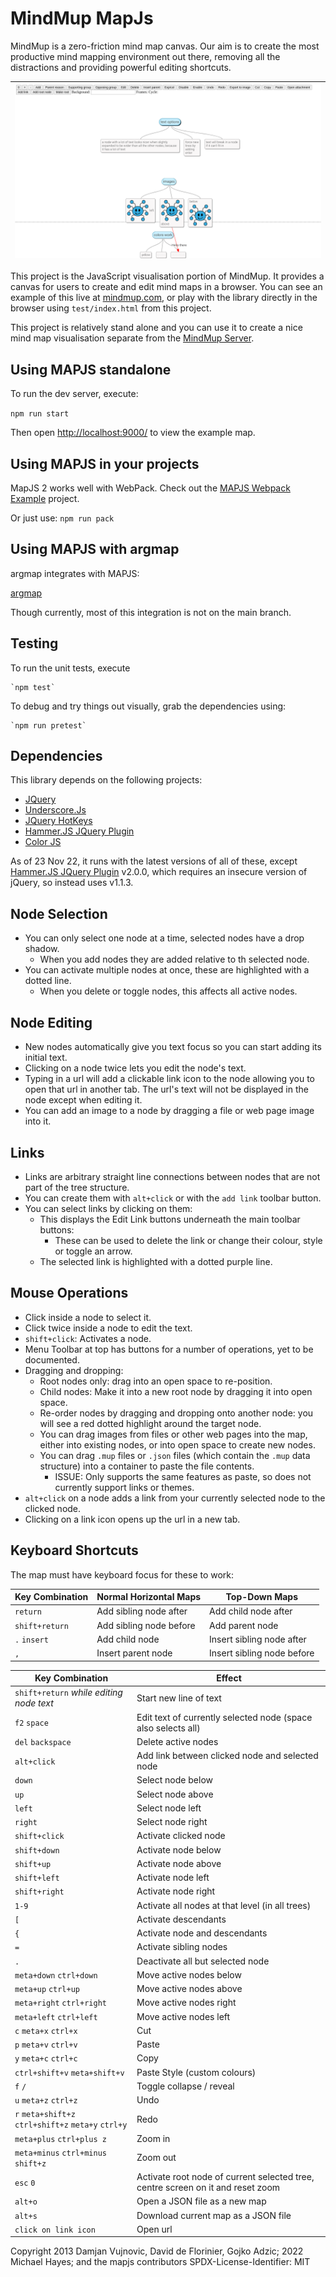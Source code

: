 # MindMup MapJs

MindMup is a zero-friction mind map canvas. Our aim is to create the most productive mind mapping environment out there, removing all the distractions and providing powerful editing shortcuts.

|[![Example Map](docs/mapjs-example-screenshot.png)](docs/legacy-mapjs-example-map.html "Example Map")|
|----------------------------|

This project is the JavaScript visualisation portion of MindMup. It provides a canvas for users to create and edit mind maps in a browser. You can see an example of this live at [mindmup.com](http://www.mindmup.com), or play with the library directly in the browser using `test/index.html` from this project.

This project is relatively stand alone and you can use it to create a nice mind map visualisation separate from the [MindMup Server](https://www.mindmup.com).

## Using MAPJS standalone

To run the dev server, execute:

`npm run start`

Then open <http://localhost:9000/> to view the example map.

## Using MAPJS in your projects

MapJS 2 works well with WebPack. Check out the [MAPJS Webpack Example](https://github.com/mindmup/mapjs-webpack-example) project.

Or just use: `npm run pack`

## Using MAPJS with argmap

argmap integrates with MAPJS:

[argmap](https://github.com/s6mike/argmap/tree/master)

Though currently, most of this integration is not on the main branch.

## Testing

To run the unit tests, execute

    `npm test`

To debug and try things out visually, grab the dependencies using:

    `npm run pretest`

## Dependencies

This library depends on the following projects:

- [JQuery](http://jquery.com/)
- [Underscore.Js](http://underscorejs.org/)
- [JQuery HotKeys](http://jquery.com/)
- [Hammer.JS JQuery Plugin](http://eightmedia.github.com/hammer.js)
- [Color JS](https://github.com/harthur/color)

As of 23 Nov 22, it runs with the latest versions of all of these, except [Hammer.JS JQuery Plugin](http://eightmedia.github.com/hammer.js) v2.0.0, which requires an insecure version of jQuery, so instead uses v1.1.3.

## Node Selection

- You can only select one node at a time, selected nodes have a drop shadow.
  - When you add nodes they are added relative to th selected node.
- You can activate multiple nodes at once, these are highlighted with a dotted line.
  - When you delete or toggle nodes, this affects all active nodes.

## Node Editing

- New nodes automatically give you text focus so you can start adding its initial text.
- Clicking on a node twice lets you edit the node's text.
- Typing in a url will add a clickable link icon to the node allowing you to open that url in another tab. The url's text will not be displayed in the node except when editing it.
- You can add an image to a node by dragging a file or web page image into it.

## Links

- Links are arbitrary straight line connections between nodes that are not part of the tree structure.
- You can create them with `alt+click` or with the `add link` toolbar button.
- You can select links by clicking on them:
  - This displays the Edit Link buttons underneath the main toolbar buttons:
    - These can be used to delete the link or change their colour, style or toggle an arrow.
  - The selected link is highlighted with a dotted purple line.

## Mouse Operations

- Click inside a node to select it.
- Click twice inside a node to edit the text.
- `shift+click`: Activates a node.
- Menu Toolbar at top has buttons for a number of operations, yet to be documented.
- Dragging and dropping:
  - Root nodes only: drag into an open space to re-position.
  - Child nodes: Make it into a new root node by dragging it into open space.
  - Re-order nodes by dragging and dropping onto another node: you will see a red dotted highlight around the target node.
  - You can drag images from files or other web pages into the map, either into existing nodes, or into open space to create new nodes.
  - You can drag `.mup` files or `.json` files (which contain the `.mup` data structure) into a container to paste the file contents.
    - ISSUE: Only supports the same features as paste, so does not currently support links or themes.
- `alt+click` on a node adds a link from your currently selected node to the clicked node.
- Clicking on a link icon opens up the url in a new tab.

## Keyboard Shortcuts

The map must have keyboard focus for these to work:

| Key Combination | Normal Horizontal Maps | Top-Down Maps |
|-----------------|----------------------------|---|
`return`  | Add sibling node after | Add child node after
`shift+return` | Add sibling node before | Add parent node
`.` `insert`  | Add child node | Insert sibling node after
`,` | Insert parent node | Insert sibling node before

| Key Combination | Effect |
|-----------------|---|
`shift+return` *while editing node text* | Start new line of text
`f2` `space` | Edit text of currently selected node (space also selects all)
`del` `backspace` | Delete active nodes
`alt+click` | Add link between clicked node and selected node
`down` | Select node below
`up` | Select node above
`left` | Select node left
`right` | Select node right
`shift+click` | Activate clicked node
`shift+down` | Activate node below
`shift+up` | Activate node above
`shift+left` | Activate node left
`shift+right` | Activate node right
`1-9` | Activate all nodes at that level (in all trees)
`[` | Activate descendants
`{` | Activate node and descendants
`=` | Activate sibling nodes
`.` | Deactivate all but selected node
`meta+down` `ctrl+down` | Move active nodes below
`meta+up` `ctrl+up`| Move active nodes above
`meta+right` `ctrl+right` | Move active nodes right
`meta+left` `ctrl+left` | Move active nodes left
`c` `meta+x` `ctrl+x` | Cut
`p` `meta+v` `ctrl+v` | Paste
`y` `meta+c` `ctrl+c` | Copy
`ctrl+shift+v` `meta+shift+v` | Paste Style (custom colours)
`f` `/` | Toggle collapse / reveal
`u` `meta+z` `ctrl+z` | Undo
`r` `meta+shift+z` `ctrl+shift+z` `meta+y` `ctrl+y` | Redo
`meta+plus` `ctrl+plus z` | Zoom in
`meta+minus` `ctrl+minus` `shift+z` | Zoom out
`esc` `0` | Activate root node of current selected tree, centre screen on it and reset zoom
`alt+o` | Open a JSON file as a new map
`alt+s` | Download current map as a JSON file
`click on link icon` | Open url

Copyright 2013 Damjan Vujnovic, David de Florinier, Gojko Adzic; 2022 Michael Hayes; and the mapjs contributors
SPDX-License-Identifier: MIT
